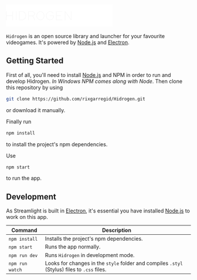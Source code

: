 ![Hidrogen](./.github/images/logo-hidrogen.png)

`Hidrogen` is an open source library and launcher for your favourite videogames. It's powered by [Node.js](nodejs.org) and [Electron](electronjs.org).

## Getting Started
First of all, you'll need to install [Node.js](nodejs.org) and NPM in order to run and develop Hidrogen. *In Windows NPM comes along with Node*. Then clone this repository by using
```bash
git clone https://github.com/rixgarregid/Hidrogen.git
```
or download it manually.

Finally run

```bash
npm install
```
to install the project's npm dependencies.

Use
```bash
npm start
```
to run the app.

## Development

As Streamlight is built in [Electron](electronjs.org), it's essential you have installed [Node.js](nodejs.org) to work on this app.

Command | Description
--- | ---
`npm install` | Installs the project's npm dependencies.
`npm start` | Runs the app normally.
`npm run dev` | Runs `Hidrogen` in development mode.
`npm run watch` | Looks for changes in the `style` folder and compiles `.styl` (Stylus) files to `.css` files.
